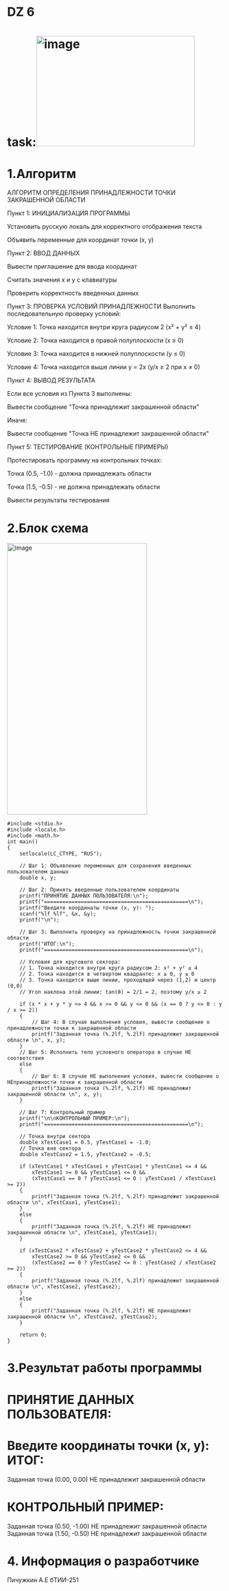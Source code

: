 # DZ 6
# task:<img width="369" height="257" alt="image" src="https://github.com/user-attachments/assets/c8e8d2ee-faad-43d3-8062-c8a8e781133e" />
# 1.Алгоритм
АЛГОРИТМ ОПРЕДЕЛЕНИЯ ПРИНАДЛЕЖНОСТИ ТОЧКИ ЗАКРАШЕННОЙ ОБЛАСТИ

Пункт 1: ИНИЦИАЛИЗАЦИЯ ПРОГРАММЫ

Установить русскую локаль для корректного отображения текста

Объявить переменные для координат точки (x, y)

Пункт 2: ВВОД ДАННЫХ

Вывести приглашение для ввода координат

Считать значения x и y с клавиатуры

Проверить корректность введенных данных

Пункт 3: ПРОВЕРКА УСЛОВИЙ ПРИНАДЛЕЖНОСТИ
Выполнить последовательную проверку условий:

Условие 1: Точка находится внутри круга радиусом 2 (x² + y² ≤ 4)

Условие 2: Точка находится в правой полуплоскости (x ≥ 0)

Условие 3: Точка находится в нижней полуплоскости (y ≤ 0)

Условие 4: Точка находится выше линии y = 2x (y/x ≥ 2 при x ≠ 0)

Пункт 4: ВЫВОД РЕЗУЛЬТАТА

Если все условия из Пункта 3 выполнены:

Вывести сообщение "Точка принадлежит закрашенной области"

Иначе:

Вывести сообщение "Точка НЕ принадлежит закрашенной области"

Пункт 5: ТЕСТИРОВАНИЕ (КОНТРОЛЬНЫЕ ПРИМЕРЫ)

Протестировать программу на контрольных точках:

Точка (0.5, -1.0) - должна принадлежать области

Точка (1.5, -0.5) - не должна принадлежать области

Вывести результаты тестирования
# 2.Блок схема
<img width="326" height="632" alt="image" src="https://github.com/user-attachments/assets/7172256e-a8e0-4e8f-a922-9cdaff810db5" />

~~~
#include <stdio.h>
#include <locale.h>
#include <math.h>
int main()
{
    setlocale(LC_CTYPE, "RUS");

    // Шаг 1: Объявление переменных для сохранения введенных пользователем данных
    double x, y;

    // Шаг 2: Принять введенные пользователем координаты
    printf("ПРИНЯТИЕ ДАННЫХ ПОЛЬЗОВАТЕЛЯ:\n");
    printf("===============================================\n");
    printf("Введите координаты точки (x, y): ");
    scanf("%lf %lf", &x, &y);
    printf("\n");

    // Шаг 3: Выполнить проверку на принадлежность точки закрашенной области
    printf("ИТОГ:\n");
    printf("===============================================\n");

    // Условия для кругового сектора:
    // 1. Точка находится внутри круга радиусом 2: x² + y² ≤ 4
    // 2. Точка находится в четвертом квадранте: x ≥ 0, y ≤ 0
    // 3. Точка находится выше линии, проходящей через (1,2) и центр (0,0)
    // Угол наклона этой линии: tan(θ) = 2/1 = 2, поэтому y/x ≥ 2

    if (x * x + y * y <= 4 && x >= 0 && y <= 0 && (x == 0 ? y <= 0 : y / x >= 2))
    {
        // Шаг 4: В случае выполнения условия, вывести сообщение о принадлежности точки к закрашенной области
        printf("Заданная точка (%.2lf, %.2lf) принадлежит закрашенной области \n", x, y);
    }
    // Шаг 5: Исполнить тело условного оператора в случае НЕ соответствия 
    else
    {
        // Шаг 6: В случае НЕ выполнения условия, вывести сообщение о НЕпринадлежности точки к закрашенной области
        printf("Заданная точка (%.2lf, %.2lf) НЕ принадлежит закрашенной области \n", x, y);
    }

    // Шаг 7: Контрольный пример
    printf("\n\nКОНТРОЛЬНЫЙ ПРИМЕР:\n");
    printf("===============================================\n");

    // Точка внутри сектора
    double xTestCase1 = 0.5, yTestCase1 = -1.0;
    // Точка вне сектора
    double xTestCase2 = 1.5, yTestCase2 = -0.5;

    if (xTestCase1 * xTestCase1 + yTestCase1 * yTestCase1 <= 4 &&
        xTestCase1 >= 0 && yTestCase1 <= 0 &&
        (xTestCase1 == 0 ? yTestCase1 <= 0 : yTestCase1 / xTestCase1 >= 2))
    {
        printf("Заданная точка (%.2lf, %.2lf) принадлежит закрашенной области \n", xTestCase1, yTestCase1);
    }
    else
    {
        printf("Заданная точка (%.2lf, %.2lf) НЕ принадлежит закрашенной области \n", xTestCase1, yTestCase1);
    }

    if (xTestCase2 * xTestCase2 + yTestCase2 * yTestCase2 <= 4 &&
        xTestCase2 >= 0 && yTestCase2 <= 0 &&
        (xTestCase2 == 0 ? yTestCase2 <= 0 : yTestCase2 / xTestCase2 >= 2))
    {
        printf("Заданная точка (%.2lf, %.2lf) принадлежит закрашенной области \n", xTestCase2, yTestCase2);
    }
    else
    {
        printf("Заданная точка (%.2lf, %.2lf) НЕ принадлежит закрашенной области \n", xTestCase2, yTestCase2);
    }

    return 0;
}
~~~
# 3.Результат работы программы
ПРИНЯТИЕ ДАННЫХ ПОЛЬЗОВАТЕЛЯ:
===============================================
Введите координаты точки (x, y): 
ИТОГ:
===============================================
Заданная точка (0.00, 0.00) НЕ принадлежит закрашенной области 


КОНТРОЛЬНЫЙ ПРИМЕР:
===============================================
Заданная точка (0.50, -1.00) НЕ принадлежит закрашенной области 
Заданная точка (1.50, -0.50) НЕ принадлежит закрашенной области
# 4. Информация о разработчике
Пичужкин А.Е бТИИ-251
